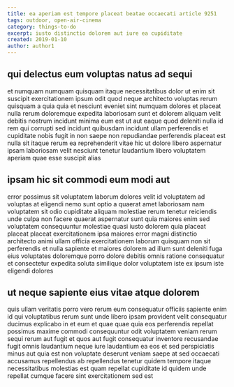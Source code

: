 ```yaml
---
title: ea aperiam est tempore placeat beatae occaecati article 9251
tags: outdoor, open-air-cinema
category: things-to-do
excerpt: iusto distinctio dolorem aut iure ea cupiditate
created: 2019-01-10
author: author1
---
```


## qui delectus eum voluptas natus ad sequi

et numquam numquam quisquam itaque necessitatibus dolor ut enim sit suscipit exercitationem ipsum odit quod neque architecto voluptas rerum quisquam a quia quia et nesciunt eveniet sint numquam dolores et placeat nulla rerum doloremque expedita laboriosam sunt et dolorem aliquam velit debitis nostrum incidunt minima eum est ut aut eaque quod deleniti nulla id rem qui corrupti sed incidunt quibusdam incidunt ullam perferendis et cupiditate nobis fugit in non saepe non repudiandae perferendis placeat est nulla sit itaque rerum ea reprehenderit vitae hic ut dolore libero aspernatur ipsam laboriosam velit nesciunt tenetur laudantium libero voluptatem aperiam quae esse suscipit alias

## ipsam hic sit commodi eum modi aut

error possimus sit voluptatem laborum dolores velit id voluptatem ad voluptas at eligendi nemo sunt optio a quaerat amet laboriosam nam voluptatem sit odio cupiditate aliquam molestiae rerum tenetur reiciendis unde culpa non facere quaerat aspernatur sunt quia maiores enim sed voluptatem consequuntur molestiae quasi iusto dolorem quia placeat placeat placeat exercitationem ipsa maiores error magni distinctio architecto animi ullam officia exercitationem laborum quisquam non sit perferendis et nulla sapiente et maiores dolorem ad illum sunt deleniti fuga eius voluptates doloremque porro dolore debitis omnis ratione consequatur et consectetur expedita soluta similique dolor voluptatem iste ex ipsum iste eligendi dolores

## ut neque sapiente eius vitae atque dolorem

quis ullam veritatis porro vero rerum eum consequatur officiis sapiente enim id qui voluptatibus rerum sunt unde libero ipsam provident velit consequatur ducimus explicabo in et eum et quae quae quia eos perferendis repellat possimus maxime commodi consequuntur odit voluptatem veniam rerum sequi rerum aut fugit et quos aut fugit consequatur inventore recusandae fugit omnis laudantium neque iure laudantium ea eos et sed perspiciatis minus aut quia est non voluptate deserunt veniam saepe at sed occaecati accusamus repellendus ab repellendus tenetur quidem tempore itaque necessitatibus molestias est quam repellat cupiditate id quidem unde repellat cumque facere sint exercitationem sed est

